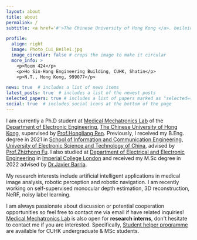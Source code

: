 ```yaml
---
layout: about
title: about
permalink: /
subtitle: <a href='#'>The Chinese University of Hong Kong </a>. beileicui AT link.cuhk.edu.hk

profile:
  align: right
  image: Photo_Cui_Beilei.jpg
  image_circular: false # crops the image to make it circular
  more_info: >
    <p>Room 424</p>
    <p>Ho Sin-Hang Engineering Building, CUHK, Shatin</p>
    <p>N.T., Hong Kong, 999077</p>

news: true  # includes a list of news items
latest_posts: true  # includes a list of the newest posts
selected_papers: true # includes a list of papers marked as "selected={true}"
social: true  # includes social icons at the bottom of the page
---
```


I am currently a Ph.D student at [Medical Mechatronics Lab](http://www.labren.org/mm/) of the [Department of Electronic Engineering](https://www.ee.cuhk.edu.hk/en-gb/), [The Chinese University of Hong Kong](https://www.cuhk.edu.hk/chinese/index.html), supervised by [Prof.Hongliang Ren](https://www.ee.cuhk.edu.hk/en-gb/people/academic-staff/professors/prof-ren-hongliang). Previously, I received my B.Eng. degree in 2021 in [School of Information and Communication Engineering](https://www.sice.uestc.edu.cn/), [University of Electronic Science and Technology of China](https://www.uestc.edu.cn/), advised by [Prof.Zhizhong Fu](https://www.sice.uestc.edu.cn/info/1450/11711.htm). I also studied at [Department of Electrical and Electronic Engineering](https://www.imperial.ac.uk/electrical-engineering/) in [Imperial College London](https://www.imperial.ac.uk/) and received my M.Sc degree in 2022 advised by [Dr.Javier Barria](https://www.imperial.ac.uk/people/j.barria).

My research interests include artificial intelligent applications in medical image analysis, robotic perception and robotic navigation. I am recently working on self-supervised monocular depth estimation, 3D reconstruction, NeRF, noisy label learning.

I am always passionate about discussion or potential cooperation opportunities so feel free to contact me via email if have related inquiries! [Medical Mechatronics Lab](http://www.labren.org/mm/) is also open for __research interns__, don't hesitate to contact me if you are interested. Specifically, [Student helper programme](https://www.osa.cuhk.edu.hk/flourishingcuhk/student-helper-engagement-scheme/for-students/) are available for CUHK undergraduate & MSc students.

